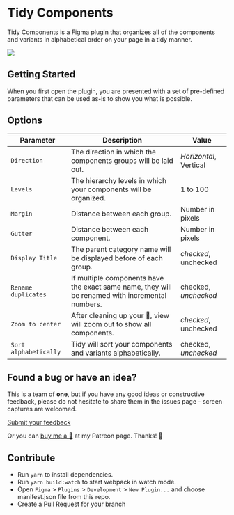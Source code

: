 # Tidy Components

Tidy Components is a Figma plugin that organizes all of the components and variants in alphabetical order on your page in a tidy manner.

![](TidyComponentsDemo.gif)


## Getting Started

When you first open the plugin, you are presented with a set of pre-defined parameters that can be used as-is to show you what is possible. 

## Options

| Parameter | Description | Value |
|----------|-------------|------|
| `Direction` | The direction in which the components groups will be laid out. | _Horizontal_, Vertical |
| `Levels` | The hierarchy levels in which your components will be organized. | 1 to 100 |
| `Margin` | Distance between each group. | Number in pixels |
| `Gutter` | Distance between each component. | Number in pixels |
| `Display Title` | The parent category name will be displayed before of each group. | _checked_, unchecked |
| `Rename duplicates` | If multiple components have the exact same name, they will be renamed with incremental numbers. | checked, _unchecked_ |
| `Zoom to center` | After cleaning up your 💩, view will zoom out to show all components. | _checked_, unchecked |
| `Sort alphabetically` | Tidy will sort your components and variants alphabetically. | checked, _unchecked_ |

## Found a bug or have an idea?

This is a team of **one**, but if you have any good ideas or constructive feedback, please do not hesitate to share them in the issues page - screen captures are welcomed.

[Submit your feedback](https://github.com/cross-team/figma-tidy-components/issues/new)

Or you can [buy me a 🍺](https://www.patreon.com/mpaiva) at my Patreon page. Thanks! 🙏
 
## Contribute
- Run `yarn` to install dependencies.
- Run `yarn build:watch` to start webpack in watch mode.
- Open `Figma` > `Plugins` > `Development` > `New Plugin...` and choose manifest.json file from this repo.
- Create a Pull Request for your branch
